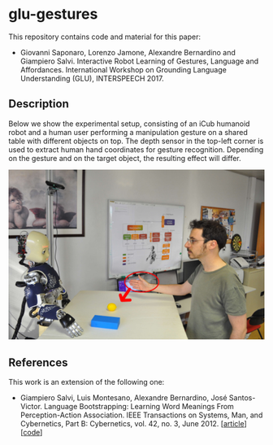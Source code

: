 # glu-gestures
This repository contains code and material for this paper:

* Giovanni Saponaro, Lorenzo Jamone, Alexandre Bernardino and Giampiero Salvi. Interactive Robot Learning of Gestures, Language and Affordances. International Workshop on Grounding Language Understanding (GLU), INTERSPEECH 2017.

## Description

Below we show the experimental setup, consisting of an iCub humanoid robot and a human user performing a manipulation gesture on a shared table with different objects on top. The depth sensor in the top-left corner is used to extract human hand coordinates for gesture recognition. Depending on the gesture and on the target object, the resulting effect will differ.

<img src="article/2017-07_camera-ready/figures/human_tap.jpg" alt="Experimental setup." style="width: 800px;"/>

## References

This work is an extension of the following one:

* Giampiero Salvi, Luis Montesano, Alexandre Bernardino, José Santos-Victor. Language Bootstrapping: Learning Word Meanings From Perception-Action Association. IEEE Transactions on Systems, Man, and Cybernetics, Part B: Cybernetics, vol. 42, no. 3, June 2012. [[article](http://ieeexplore.ieee.org/document/6082460/)] [[code](https://github.com/giampierosalvi/AffordancesAndSpeech)]
